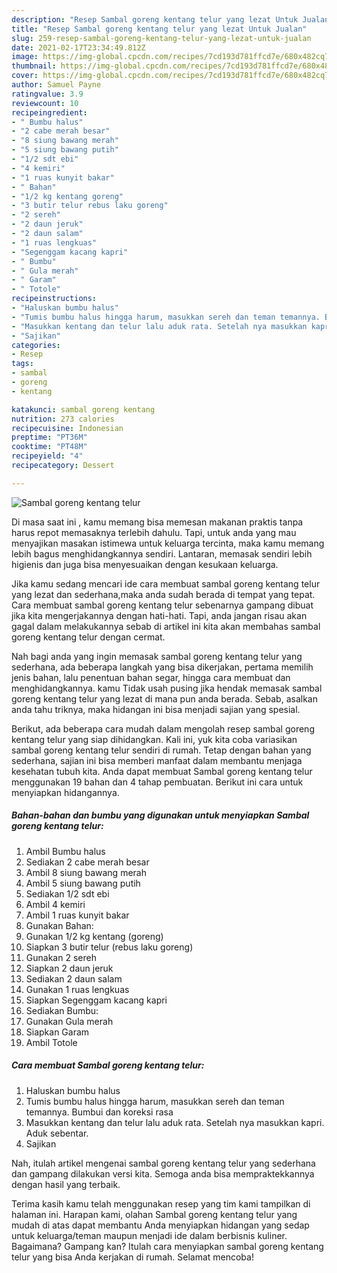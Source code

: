 ```yaml
---
description: "Resep Sambal goreng kentang telur yang lezat Untuk Jualan"
title: "Resep Sambal goreng kentang telur yang lezat Untuk Jualan"
slug: 259-resep-sambal-goreng-kentang-telur-yang-lezat-untuk-jualan
date: 2021-02-17T23:34:49.812Z
image: https://img-global.cpcdn.com/recipes/7cd193d781ffcd7e/680x482cq70/sambal-goreng-kentang-telur-foto-resep-utama.jpg
thumbnail: https://img-global.cpcdn.com/recipes/7cd193d781ffcd7e/680x482cq70/sambal-goreng-kentang-telur-foto-resep-utama.jpg
cover: https://img-global.cpcdn.com/recipes/7cd193d781ffcd7e/680x482cq70/sambal-goreng-kentang-telur-foto-resep-utama.jpg
author: Samuel Payne
ratingvalue: 3.9
reviewcount: 10
recipeingredient:
- " Bumbu halus"
- "2 cabe merah besar"
- "8 siung bawang merah"
- "5 siung bawang putih"
- "1/2 sdt ebi"
- "4 kemiri"
- "1 ruas kunyit bakar"
- " Bahan"
- "1/2 kg kentang goreng"
- "3 butir telur rebus laku goreng"
- "2 sereh"
- "2 daun jeruk"
- "2 daun salam"
- "1 ruas lengkuas"
- "Segenggam kacang kapri"
- " Bumbu"
- " Gula merah"
- " Garam"
- " Totole"
recipeinstructions:
- "Haluskan bumbu halus"
- "Tumis bumbu halus hingga harum, masukkan sereh dan teman temannya. Bumbui dan koreksi rasa"
- "Masukkan kentang dan telur lalu aduk rata. Setelah nya masukkan kapri. Aduk sebentar."
- "Sajikan"
categories:
- Resep
tags:
- sambal
- goreng
- kentang

katakunci: sambal goreng kentang 
nutrition: 273 calories
recipecuisine: Indonesian
preptime: "PT36M"
cooktime: "PT48M"
recipeyield: "4"
recipecategory: Dessert

---
```



![Sambal goreng kentang telur](https://img-global.cpcdn.com/recipes/7cd193d781ffcd7e/680x482cq70/sambal-goreng-kentang-telur-foto-resep-utama.jpg)

Di masa  saat ini , kamu memang bisa memesan makanan praktis tanpa harus repot memasaknya terlebih dahulu. Tapi, untuk anda yang mau menyajikan masakan istimewa untuk keluarga tercinta, maka kamu memang lebih bagus menghidangkannya sendiri. Lantaran, memasak sendiri lebih higienis dan juga bisa menyesuaikan dengan kesukaan keluarga.

Jika kamu sedang mencari ide cara membuat sambal goreng kentang telur yang lezat dan sederhana,maka anda sudah berada di tempat yang tepat. Cara membuat sambal goreng kentang telur  sebenarnya gampang dibuat jika kita mengerjakannya dengan hati-hati. Tapi, anda jangan risau akan gagal dalam melakukannya 
sebab di artikel ini kita akan membahas sambal goreng kentang telur dengan cermat.  



Nah bagi anda yang ingin memasak sambal goreng kentang telur yang sederhana, ada beberapa langkah yang bisa dikerjakan, pertama memilih jenis bahan, lalu penentuan bahan segar, hingga cara membuat dan menghidangkannya. kamu Tidak usah pusing jika hendak memasak sambal goreng kentang telur yang lezat di mana pun anda berada. Sebab, asalkan anda  tahu triknya, maka hidangan ini bisa menjadi sajian yang spesial.

Berikut, ada beberapa cara mudah dalam mengolah resep sambal goreng kentang telur yang siap dihidangkan. Kali ini, yuk kita coba variasikan sambal goreng kentang telur sendiri di rumah. Tetap dengan bahan yang sederhana, sajian ini bisa memberi manfaat dalam membantu menjaga kesehatan tubuh kita. Anda dapat membuat Sambal goreng kentang telur menggunakan 19 bahan dan 4 tahap pembuatan. Berikut ini cara untuk menyiapkan hidangannya.

<!--inarticleads1-->

##### Bahan-bahan dan bumbu yang digunakan untuk menyiapkan Sambal goreng kentang telur:

1. Ambil  Bumbu halus
1. Sediakan 2 cabe merah besar
1. Ambil 8 siung bawang merah
1. Ambil 5 siung bawang putih
1. Sediakan 1/2 sdt ebi
1. Ambil 4 kemiri
1. Ambil 1 ruas kunyit bakar
1. Gunakan  Bahan:
1. Gunakan 1/2 kg kentang (goreng)
1. Siapkan 3 butir telur (rebus laku goreng)
1. Gunakan 2 sereh
1. Siapkan 2 daun jeruk
1. Sediakan 2 daun salam
1. Gunakan 1 ruas lengkuas
1. Siapkan Segenggam kacang kapri
1. Sediakan  Bumbu:
1. Gunakan  Gula merah
1. Siapkan  Garam
1. Ambil  Totole




<!--inarticleads2-->

##### Cara membuat Sambal goreng kentang telur:

1. Haluskan bumbu halus
1. Tumis bumbu halus hingga harum, masukkan sereh dan teman temannya. Bumbui dan koreksi rasa
1. Masukkan kentang dan telur lalu aduk rata. Setelah nya masukkan kapri. Aduk sebentar.
1. Sajikan




Nah, itulah artikel mengenai  sambal goreng kentang telur  yang sederhana dan gampang dilakukan versi kita. Semoga anda bisa mempraktekkannya dengan hasil yang terbaik. 

Terima kasih kamu telah menggunakan resep yang tim kami tampilkan di halaman ini. Harapan kami, olahan  Sambal goreng kentang telur yang mudah di atas dapat membantu Anda menyiapkan hidangan yang sedap untuk keluarga/teman maupun menjadi ide dalam berbisnis kuliner. Bagaimana? Gampang kan? Itulah cara menyiapkan sambal goreng kentang telur yang bisa Anda kerjakan di rumah. Selamat mencoba!


